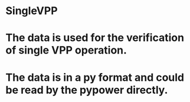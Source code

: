 # SingleVPP

# The data is used for the verification of single VPP operation.
# The data is in a py format and could be read by the pypower directly.
